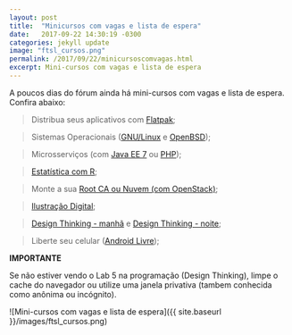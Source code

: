 ```yaml
---
layout: post
title:  "Minicursos com vagas e lista de espera"
date:   2017-09-22 14:30:19 -0300
categories: jekyll update
image: "ftsl_cursos.png"
permalink: /2017/09/22/minicursoscomvagas.html
excerpt: Mini-cursos com vagas e lista de espera
---
```


A poucos dias do fórum ainda há mini-cursos com vagas e lista de espera. Confira abaixo:

> Distribua seus aplicativos com [Flatpak](https://ftsl.websiteseguro.com/ftsl9/grade/detail.html?t=1506102009094&id=&type=2&pid=299&day=3);

> Sistemas Operacionais ([GNU/Linux](https://ftsl.websiteseguro.com/ftsl9/grade/detail.html?t=9999&type=2&pid=317&day=3) e [OpenBSD](https://ftsl.websiteseguro.com/ftsl9/grade/detail.html?t=1506102043304&id=&type=2&pid=193&day=2));

> Microsserviços (com [Java EE 7](https://ftsl.websiteseguro.com/ftsl9/grade/detail.html?t=1506102065319&id=&type=2&pid=272&day=1) ou [PHP](https://ftsl.websiteseguro.com/ftsl9/grade/detail.html?t=1506102152637&id=&type=2&pid=175&day=3));

> [Estatística com R](https://ftsl.websiteseguro.com/ftsl9/grade/detail.html?t=1506102196503&id=&type=2&pid=178&day=2);

> Monte a sua [Root CA ou Nuvem (com OpenStack)](https://ftsl.websiteseguro.com/ftsl9/grade/detail.html?t=1506102065323&id=&type=2&pid=233&day=1);

> [Ilustração Digital](https://ftsl.websiteseguro.com/ftsl9/grade/detail.html?t=1506102065323&id=&type=2&pid=286&day=1);

> [Design Thinking - manhã](https://ftsl.websiteseguro.com/ftsl9/grade/detail.html?t=1506102152638&id=&type=2&pid=304&day=3) e [Design Thinking - noite](https://ftsl.websiteseguro.com/ftsl9/grade/detail.html?t=1506106720989&id=&type=2&pid=305&day=3);

> Liberte seu celular ([Android Livre](https://ftsl.websiteseguro.com/ftsl9/grade/detail.html?t=1506102196504&id=&type=2&pid=277&day=2));

**IMPORTANTE**

Se não estiver vendo o Lab 5 na programação (Design Thinking), limpe o cache do navegador ou utilize uma janela privativa (tambem conhecida como anônima ou incógnito).

![Mini-cursos com vagas e lista de espera]({{ site.baseurl }}/images/ftsl_cursos.png)



